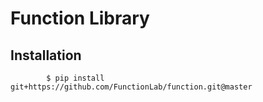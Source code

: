 # Function Library

## Installation

```
        $ pip install git+https://github.com/FunctionLab/function.git@master
```
